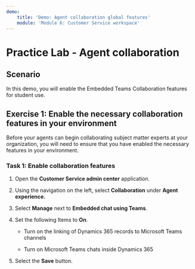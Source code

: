 ```yaml
---
demo:
    title: 'Demo: Agent collaboration global features'
    module: 'Module 6: Customer Service workspace'
---
```


# Practice Lab - Agent collaboration

## Scenario 

In this demo, you will enable the Embedded Teams Collaboration features for student use.

## Exercise 1: Enable the necessary collaboration features in your environment 

Before your agents can begin collaborating subject matter experts at your
organization, you will need to ensure that you have enabled the necessary
features in your environment.

### Task 1: Enable collaboration features

1.  Open the **Customer Service admin center** application.

2.  Using the navigation on the left, select **Collaboration** under **Agent experience.**

3.  Select **Manage** next to **Embedded chat using Teams**.

4.  Set the following Items to **On**.

    -   Turn on the linking of Dynamics 365 records to Microsoft Teams channels

    -   Turn on Microsoft Teams chats inside Dynamics 365

5.  Select the **Save** button.
